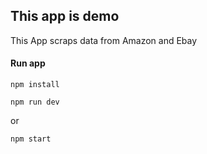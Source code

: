 ## This app is demo   
This App scraps data from Amazon and Ebay
#### Run app
```
npm install
```
```
npm run dev
```
or
```
npm start
```
